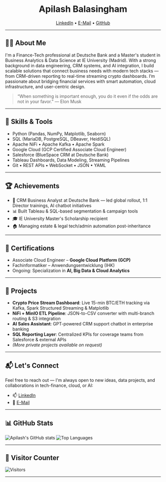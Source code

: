 <h1 align="center"> Apilash Balasingham </h1>
<p align="center">
<a href="https://www.linkedin.com/in/apilashbalasingham">LinkedIn</a> •
<a href="mailto:s.balasingam@hotmail.de">E-Mail</a> •
<a href="https://github.com/api-1702">GitHub</a>
</p>

---

## 👨‍💻 About Me

I'm a Finance-Tech professional at Deutsche Bank and a Master's student in Business Analytics & Data Science at IE University (Madrid). With a strong background in data engineering, CRM systems, and AI integration, I build scalable solutions that connect business needs with modern tech stacks — from CRM-driven reporting to real-time streaming crypto dashboards. I’m passionate about bridging financial services with smart automation, cloud infrastructure, and user-centric design.

> “When something is important enough, you do it even if the odds are not in your favor.” — Elon Musk

---

## 🚀 Skills & Tools

- Python (Pandas, NumPy, Matplotlib, Seaborn)
- SQL (MariaDB, PostgreSQL, DBeaver, HeidiSQL)
- Apache NiFi • Apache Kafka • Apache Spark
- Google Cloud (GCP Certified Associate Cloud Engineer)
- Salesforce (BlueSpace CRM at Deutsche Bank)
- Tableau Dashboards, Data Modeling, Streaming Pipelines
- Git • REST APIs • WebSocket • JSON • YAML

---

## 🏆 Achievements

- 💼 CRM Business Analyst at Deutsche Bank — led global rollout, 1:1 Director trainings, AI chatbot initiatives
- 📊 Built Tableau & SQL-based segmentation & campaign tools
- 🎓 IE University Master's Scholarship recipient
- 🏠 Managing estate & legal tech/admin automation post-inheritance

---

## 📜 Certifications

- Associate Cloud Engineer – **Google Cloud Platform (GCP)**
- Fachinformatiker – Anwendungsentwicklung (IHK)
- Ongoing: Specialization in **AI, Big Data & Cloud Analytics**

---

## 🧠 Projects

- **Crypto Price Stream Dashboard**: Live 15-min BTC/ETH tracking via Kafka, Spark Structured Streaming & Matplotlib  
- **NiFi + MinIO ETL Pipeline**: JSON-to-CSV converter with multi-branch routing & S3 integration  
- **AI Sales Assistant**: GPT-powered CRM support chatbot in enterprise banking  
- **SQL Reporting Layer**: Centralized KPIs for coverage teams from Salesforce & external APIs  
- *(More private projects available on request)*

---

## 📬 Let's Connect

Feel free to reach out — I'm always open to new ideas, data projects, and collaborations in tech-finance, cloud, or AI:

- 📫 [LinkedIn](https://www.linkedin.com/in/apilashbalasingham/)
- 📧 [E-Mail](mailto:s.balasingam@hotmail.de)

---

## 📊 GitHub Stats

![Apilash's GitHub stats](https://github-readme-stats.vercel.app/api?username=api-1702&show_icons=true)
![Top Languages](https://github-readme-stats.vercel.app/api/top-langs/?username=api-1702&layout=compact)

---

## 🧮 Visitor Counter

![Visitors](https://visitor-badge.glitch.me/badge?page_id=apilashbalasingham.apilashbalasingham)

---
